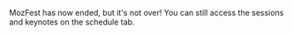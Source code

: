 MozFest has now ended, but it's not over! You can still access the sessions and keynotes on the schedule tab.
